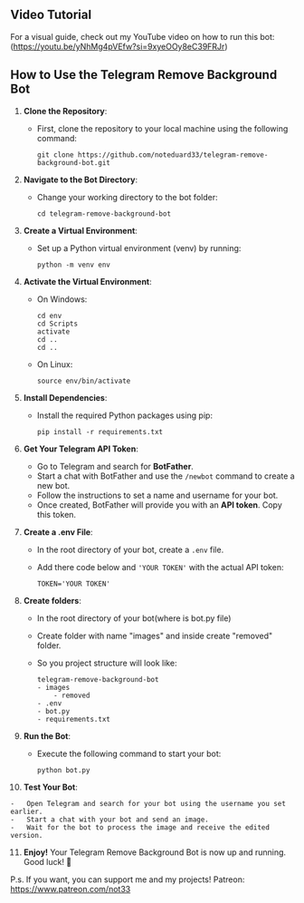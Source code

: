 Video Tutorial
--------------

For a visual guide, check out my YouTube video on how to run this bot: (https://youtu.be/yNhMg4pVEfw?si=9xyeOOy8eC39FRJr)

How to Use the Telegram Remove Background Bot
---------------------------------------------

1.  **Clone the Repository**:

    -   First, clone the repository to your local machine using the following command:

        ```
        git clone https://github.com/noteduard33/telegram-remove-background-bot.git
        ```

2.  **Navigate to the Bot Directory**:

    -   Change your working directory to the bot folder:

        ```
        cd telegram-remove-background-bot
        ```

3.  **Create a Virtual Environment**:

    -   Set up a Python virtual environment (venv) by running:

        ```
        python -m venv env
        ```

4.  **Activate the Virtual Environment**:

    -   On Windows:

        ```
        cd env
        cd Scripts
        activate
        cd ..
        cd ..
        ```

    -   On Linux:

        ```
        source env/bin/activate
        ```

5.  **Install Dependencies**:

    -   Install the required Python packages using pip:

        ```
        pip install -r requirements.txt
        ```

6.  **Get Your Telegram API Token**:

    -   Go to Telegram and search for **BotFather**.
    -   Start a chat with BotFather and use the `/newbot` command to create a new bot.
    -   Follow the instructions to set a name and username for your bot.
    -   Once created, BotFather will provide you with an **API token**. Copy this token.
7.  **Create a .env File**:

    -   In the root directory of your bot, create a `.env` file.
    -   Add there code below and `'YOUR TOKEN'` with the actual API token:

        ```
        TOKEN='YOUR TOKEN'
        ```
        
8.  **Create folders**:

    -   In the root directory of your bot(where is bot.py file)
    -   Create folder with name "images" and inside create "removed" folder.
    -   So you project structure will look like:

        ```
        telegram-remove-background-bot
        - images
            - removed
        - .env
        - bot.py
        - requirements.txt
        ```
        
9.  **Run the Bot**:

    -   Execute the following command to start your bot:

        ```
        python bot.py
        ```

10.  **Test Your Bot**:

    -   Open Telegram and search for your bot using the username you set earlier.
    -   Start a chat with your bot and send an image.
    -   Wait for the bot to process the image and receive the edited version.
11. **Enjoy!** Your Telegram Remove Background Bot is now up and running. Good luck! 🚀


P.s. If you want, you can support me and my projects! 
Patreon: https://www.patreon.com/not33
